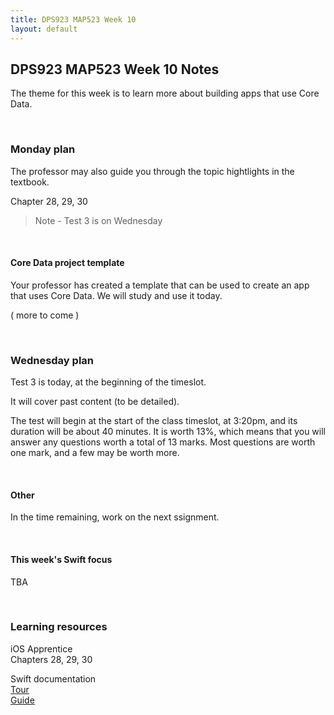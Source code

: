 ```yaml
---
title: DPS923 MAP523 Week 10
layout: default
---
```


## DPS923 MAP523 Week 10 Notes

The theme for this week is to learn more about building apps that use Core Data. 

<br>

### Monday plan

The professor may also guide you through the topic hightlights in the textbook. 

Chapter 28, 29, 30

> Note - Test 3 is on Wednesday 

<br>

#### Core Data project template

Your professor has created a template that can be used to create an app that uses Core Data. We will study and use it today.

( more to come )

<br>

### Wednesday plan

Test 3 is today, at the beginning of the timeslot.

It will cover past content (to be detailed). 

The test will begin at the start of the class timeslot, at 3:20pm, and its duration will be about 40 minutes. It is worth 13%, which means that you will answer any questions worth a total of 13 marks. Most questions are worth one mark, and a few may be worth more.

<br>

#### Other

In the time remaining, work on the next ssignment.

<br>

#### This week's Swift focus

TBA

<br>

### Learning resources

iOS Apprentice  
Chapters 28, 29, 30

Swift documentation  
[Tour](https://docs.swift.org/swift-book/GuidedTour/GuidedTour.html)  
[Guide](https://docs.swift.org/swift-book/LanguageGuide/TheBasics.html)

<br>
